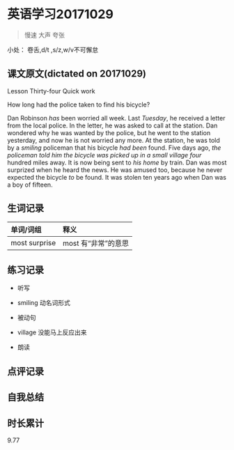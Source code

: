 # 英语学习20171029

> 慢速 大声 夸张

小处： 卷舌,d/t ,s/z,w/v不可懈怠

## 课文原文(dictated on 20171029)

Lesson Thirty-four  Quick work

How long had the police taken to find his bicycle?

Dan Robinson _has_ been worried all week.
Last _Tuesday_, he received a letter from the local police.
In the letter, he was asked to call at the station.
Dan wondered why he was wanted by the police, but he went to the station yesterday, and now he is not worried any more.
At the station, he was told by a _smiling_ policeman that his bicycle _had been_ found.
Five days ago, _the policeman told him_ _the bicycle was picked up in a small village_ _four_ hundred miles away.
It is now being sent to _his home_ by train.
Dan was most surprized when he heard the news.
He was amused too, because he never expected the bicycle _to_ be found.
It was stolen ten years ago when Dan was a boy of fifteen.

## 生词记录
| 单词/词组 | 释义   |
| :---- | :--- |
| most surprise |  most 有“非常”的意思|

## 练习记录
* 听写
 * smiling  动名词形式
 * 被动句
 * village 没能马上反应出来

* 朗读 

## 点评记录

## 自我总结

## 时长累计
9.77
